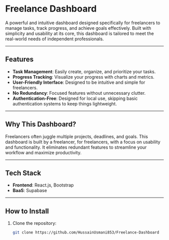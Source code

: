 # Freelance Dashboard

A powerful and intuitive dashboard designed specifically for freelancers to manage tasks, track progress, and achieve goals effectively. Built with simplicity and usability at its core, this dashboard is tailored to meet the real-world needs of independent professionals.

---

## Features

- **Task Management**: Easily create, organize, and prioritize your tasks.
- **Progress Tracking**: Visualize your progress with charts and metrics.
- **User-Friendly Interface**: Designed to be intuitive and simple for freelancers.
- **No Redundancy**: Focused features without unnecessary clutter.
- **Authentication-Free**: Designed for local use, skipping basic authentication systems to keep things lightweight.

---

## Why This Dashboard?

Freelancers often juggle multiple projects, deadlines, and goals. This dashboard is built by a freelancer, for freelancers, with a focus on usability and functionality. It eliminates redundant features to streamline your workflow and maximize productivity.

---

## Tech Stack

- **Frontend**: React.js, Bootstrap
- **BaaS**: Supabase

---

## How to Install

1. Clone the repository:
   ```bash
   git clone https://github.com/HussainUsmani853/Freelance-Dashboard
